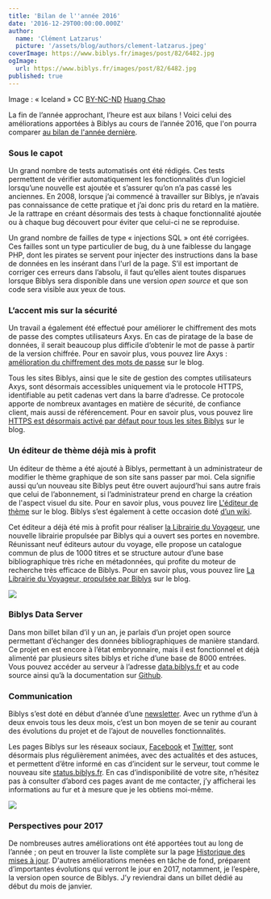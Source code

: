 ```yaml
---
title: 'Bilan de l''année 2016'
date: '2016-12-29T00:00:00.000Z'
author:
  name: 'Clément Latzarus'
  picture: '/assets/blog/authors/clement-latzarus.jpeg'
coverImage: https://www.biblys.fr/images/post/82/6482.jpg
ogImage:
  url: https://www.biblys.fr/images/post/82/6482.jpg
published: true
---
```


Image : « Iceland » CC [BY-NC-ND](https://creativecommons.org/licenses/by-nc-nd/2.0/) [Huang Chao](https://www.flickr.com/photos/huang_chao/6006981926/in/photolist-a9PmrU-djpshj-5Avufr-d6mNsj-pw31MB-rbCbGY-Hix3bL-aJbqvM-d8Kqq9-NYoB3-ehrr3M-qk9CtY-ahqxEV-a9LZ7H-9ANX6S-81qWph-fKW1SR-qk8XfQ-a9PrVU-cVx7XE-ahqwAZ-ehrmhF-pzbkiK-fK8U5V-qngGVP-oWRnAV-rafK8B-6a7Jap-irHghu-aEEYEz-mW1k9-iQG2oH-z1RFrS-fuEuwj-oPWuqW-oroP4S-Dx6pAN-qayK62-teUden-H5LmTN-brVL6n-brVLpT-pEHEyJ-j8U8t2-kAMhEv-mS3LwL-hgheyY-aVycbr-8Lq61n-nJsV3A)

La fin de l’année approchant, l’heure est aux bilans ! Voici celui des améliorations apportées à Biblys au cours de l’année 2016, que l&#039;on pourra comparer [au bilan de l&#039;année dernière](https://www.biblys.fr/blog/bilan-2015-et-perspectives-2016).

### Sous le capot

Un grand nombre de tests automatisés ont été rédigés. Ces tests permettent de vérifier automatiquement les fonctionnalités d’un logiciel lorsqu’une nouvelle est ajoutée et s’assurer qu’on n’a pas cassé les anciennes. En 2008, lorsque j’ai commencé à travailler sur Biblys, je n’avais pas connaissance de cette pratique et j’ai donc pris du retard en la matière. Je la rattrape en créant désormais des tests à chaque fonctionnalité ajoutée ou à chaque bug découvert pour éviter que celui-ci ne se reproduise.

Un grand nombre de failles de type « injections SQL » ont été corrigées. Ces failles sont un type particulier de bug, du à une faiblesse du langage PHP, dont les pirates se servent pour injecter des instructions dans la base de données en les insérant dans l&#039;url de la page. S’il est important de corriger ces erreurs dans l’absolu, il faut qu’elles aient toutes disparues lorsque Biblys sera disponible dans une version *open source* et que son code sera visible aux yeux de tous.

### L’accent mis sur la sécurité

Un travail a également été effectué pour améliorer le chiffrement des mots de passe des comptes utilisateurs Axys. En cas de piratage de la base de données, il serait beaucoup plus difficile d’obtenir le mot de passe à partir de la version chiffrée. Pour en savoir plus, vous pouvez lire Axys : [amélioration du chiffrement des mots de passe](http://www.biblys.fr/blog/axys-amelioration-du-cryptage-des-mots-de-passe) sur le blog.

Tous les sites Biblys, ainsi que le site de gestion des comptes utilisateurs Axys, sont désormais accessibles uniquement via le protocole HTTPS, identifiable au petit cadenas vert dans la barre d’adresse. Ce protocole apporte de nombreux avantages en matière de sécurité, de confiance client, mais aussi de référencement. Pour en savoir plus, vous pouvez lire [HTTPS est désormais activé par défaut pour tous les sites Biblys](https://www.biblys.fr/blog/https-est-desormais-active-par-defaut-pour-tous-les-sites-biblys) sur le blog.

### Un éditeur de thème déjà mis à profit

Un éditeur de thème a été ajouté à Biblys, permettant à un administrateur de modifier le thème graphique de son site sans passer par moi. Cela signifie aussi qu’un nouveau site Biblys peut être ouvert aujourd’hui sans autre frais que celui de l’abonnement, si l’administrateur prend en charge la création de l&#039;aspect visuel du site. Pour en savoir plus, vous pouvez lire [L&#039;éditeur de thème](https://www.biblys.fr/blog/l-editeur-de-theme) sur le blog. Biblys s’est également à cette occasion doté [d’un wiki](https://wiki.biblys.fr/).

Cet éditeur a déjà été mis à profit pour réaliser [la Librairie du Voyageur](https://www.librairieduvoyageur.com/), une nouvelle librairie propulsée par Biblys qui a ouvert ses portes en novembre. Réunissant neuf éditeurs autour du voyage, elle propose un catalogue commun de plus de 1000 titres et se structure autour d’une base bibliographique très riche en métadonnées, qui profite du moteur de recherche très efficace de Biblys. Pour en savoir plus, vous pouvez lire [La Librairie du Voyageur, propulsée par Biblys](https://www.biblys.fr/blog/la-librairie-du-voyageur-propulsee-par-biblys) sur le blog.

![](/biblys/media/blog/voyageur-home.png)

### Biblys Data Server

Dans mon billet bilan d’il y un an, je parlais d’un projet open source permettant d’échanger des données bibliographiques de manière standard. Ce projet en est encore à l’état embryonnaire, mais il est fonctionnel et déjà alimenté par plusieurs sites biblys et riche d’une base de 8000 entrées. Vous pouvez accéder au serveur à l’adresse [data.biblys.fr](https://data.biblys.fr/) et au code source ainsi qu’à la documentation sur [Github](https://github.com/biblys/biblys-data-server).

### Communication

Biblys s’est doté en début d’année d’une [newsletter](https://www.biblys.fr/pages/newsletter-biblys). Avec un rythme d’un à deux envois tous les deux mois, c’est un bon moyen de se tenir au courant des évolutions du projet et de l’ajout de nouvelles fonctionnalités.

Les pages Biblys sur les réseaux sociaux, [Facebook](https://www.facebook.com/biblys.fr/) et [Twitter](https://twitter.com/biblys), sont désormais plus régulièrement animées, avec des actualités et des astuces, et permettent d’être informé en cas d’incident sur le serveur, tout comme le nouveau site [status.biblys.fr](http://status.biblys.fr/). En cas d’indisponibilité de votre site, n’hésitez pas à consulter d’abord ces pages avant de me contacter, j’y afficherai les informations au fur et à mesure que je les obtiens moi-même.

![](/biblys/media/blog/bilan-2017-status.png)

### Perspectives pour 2017

De nombreuses autres améliorations ont été apportées tout au long de l’année ; on peut en trouver la liste complète sur la page [Historique des mises à jour](https://www.biblys.fr/biblys/changelog). D&#039;autres améliorations menées en tâche de fond, préparent d’importantes évolutions qui verront le jour en 2017, notamment, je l’espère, la version open source de Biblys. J’y reviendrai dans un billet dédié au début du mois de janvier.
